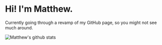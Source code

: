 # Hi! I'm Matthew.

Currently going through a revamp of my GitHub page, so you might not see much around.

![Matthew's github stats](https://github-readme-stats.vercel.app/api?username=matthewlee626&show_icons=true)
